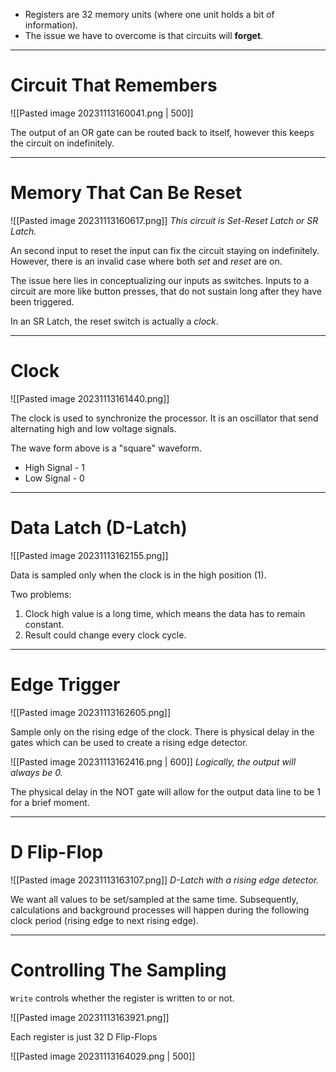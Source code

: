 - Registers are 32 memory units (where one unit holds a bit of information).
- The issue we have to overcome is that circuits will **forget**.
---
# Circuit That Remembers

![[Pasted image 20231113160041.png | 500]]

The output of an OR gate can be routed back to itself, however this keeps the circuit on indefinitely.

---
# Memory That Can Be Reset

![[Pasted image 20231113160617.png]]
*This circuit is Set-Reset Latch or SR Latch.*

An second input to reset the input can fix the circuit staying on indefinitely. However, there is an invalid case where both *set* and *reset* are on.

The issue here lies in conceptualizing our inputs as switches. Inputs to a circuit are more like button presses, that do not sustain long after they have been triggered.

In an SR Latch, the reset switch is actually a *clock*.

---
# Clock

![[Pasted image 20231113161440.png]]

The clock is used to synchronize the processor. It is an oscillator that send alternating high and low voltage signals.

The wave form above is a "square" waveform.
- High Signal - 1
- Low Signal - 0 
---
# Data Latch (D-Latch)

![[Pasted image 20231113162155.png]]

Data is sampled only when the clock is in the high position (1).

Two problems:
1. Clock high value is a long time, which means the data has to remain constant.
2. Result could change every clock cycle.
---
# Edge Trigger

![[Pasted image 20231113162605.png]]

Sample only on the rising edge of the clock. There is physical delay in the gates which can be used to create a rising edge detector.

![[Pasted image 20231113162416.png | 600]]
*Logically, the output will always be 0.*

The physical delay in the NOT gate will allow for the output data line to be 1 for a brief moment.

--- 
# D Flip-Flop

![[Pasted image 20231113163107.png]]
*D-Latch with a rising edge detector.*

We want all values to be set/sampled at the same time. Subsequently, calculations and background processes will happen during the following clock period (rising edge to next rising edge). 

---
# Controlling The Sampling

`Write` controls whether the register is written to or not.

![[Pasted image 20231113163921.png]]

Each register is just 32 D Flip-Flops

![[Pasted image 20231113164029.png | 500]]